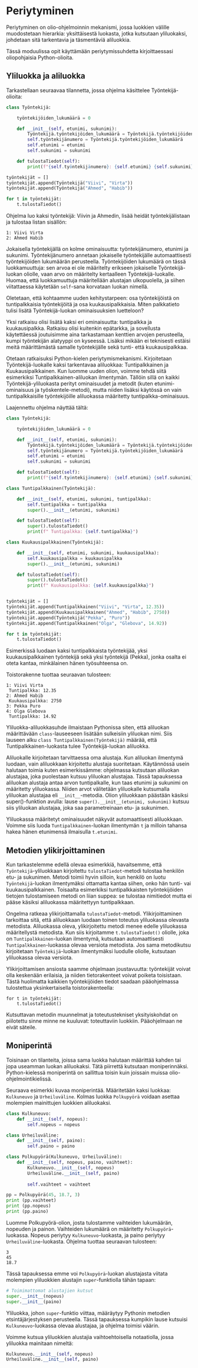 # Periytyminen

Periytyminen on olio-ohjelmoinnin mekanismi, jossa luokkien välille muodostetaan hierarkia: yksittäisestä
luokasta, jotka kutsutaan yliluokaksi, johdetaan sitä tarkentavia ja täsmentäviä aliluokkia.

Tässä moduulissa opit käyttämään periytymissuhdetta kirjoittaessasi oliopohjaisia Python-olioita.

## Yliluokka ja aliluokka

Tarkastellaan seuraavaa tilannetta, jossa ohjelma käsittelee Työntekijä-olioita:

```python
class Työntekijä:

    työntekijöiden_lukumäärä = 0

    def __init__(self, etunimi, sukunimi):
        Työntekijä.työntekijöiden_lukumäärä = Työntekijä.työntekijöiden_lukumäärä + 1
        self.työntekijänumero = Työntekijä.työntekijöiden_lukumäärä
        self.etunimi = etunimi
        self.sukunimi = sukunimi

    def tulostaTiedot(self):
        print(f"{self.työntekijänumero}: {self.etunimi} {self.sukunimi}")

työntekijät = []
työntekijät.append(Työntekijä("Viivi", "Virta"))
työntekijät.append(Työntekijä("Ahmed", "Habib"))

for t in työntekijät:
    t.tulostaTiedot()
```

Ohjelma luo kaksi työntekijä: Viivin ja Ahmedin, lisää heidät työntekijälistaan ja tulostaa listan sisällön:

``` monospace
1: Viivi Virta
2: Ahmed Habib
```

Jokaisella työntekijällä on kolme ominaisuutta: työntekijänumero, etunimi ja sukunimi. Työntekijänumero annetaan
jokaiselle työntekijälle automaattisesti työntekijöiden lukumäärän perusteella. Työntekijöiden lukumäärä on
tässä luokkamuuttuja: sen arvoa ei ole määritelty erikseen jokaiselle Työntekijä-luokan oliolle, vaan
arvo on määritelty kertaalleen Työntekijä-luokalle. Huomaa, että luokkamuuttuja määritellään alustajan ulkopuolella,
ja siihen viitattaessa käytetään `self`-sana korvataan luokan nimellä.


Oletetaan, että kohtaamme uuden kehitystarpeen: osa työntekijöistä on tuntipalkkaisia työntekijöitä
ja osa kuukausipalkkaisia. Miten palkkatieto tulisi lisätä Työntekijä-luokan ominaisuuksien luetteloon?

Yksi ratkaisu olisi lisätä kaksi eri ominaisuutta: tuntipalkka ja kuukausipalkka. Ratkaisu olisi
kuitenkin epätarkka, ja sovellusta käytettäessä joutuisimme aina tarkastamaan kenttien arvojen perusteella,
kumpi työntekijän alatyyppi on kyseessä. Lisäksi mikään ei teknisesti estäisi meitä määrittämästä
samalle työntekijälle sekä tunti- että kuukausipalkkaa.

Otetaan ratkaisuksi Python-kielen periytymismekanismi.
Kirjoitetaan Työntekijä-luokalle kaksi tarkentavaa aliluokkaa:
Tuntipalkkainen ja Kuukausipalkkainen. Kun luomme uuden olion, voimme tehdä siitä esimerkiksi Tuntipalkkainen-aliluokan
ilmentymän. Tällöin sillä on kaikki Työntekijä-yliluokasta perityt ominaisuudet ja metodit (kuten etunimi-ominaisuus
ja työskentele-metodi), mutta niiden lisäksi käytössä on vain tuntipalkkaisille työntekijöille aliluokassa määritetty
tuntipalkka-ominaisuus.

Laajennettu ohjelma näyttää tältä:

```python
class Työntekijä:

    työntekijöiden_lukumäärä = 0

    def __init__(self, etunimi, sukunimi):
        Työntekijä.työntekijöiden_lukumäärä = Työntekijä.työntekijöiden_lukumäärä + 1
        self.työntekijänumero = Työntekijä.työntekijöiden_lukumäärä
        self.etunimi = etunimi
        self.sukunimi = sukunimi

    def tulostaTiedot(self):
        print(f"{self.työntekijänumero}: {self.etunimi} {self.sukunimi}")

class Tuntipalkkainen(Työntekijä):

    def __init__(self, etunimi, sukunimi, tuntipalkka):
        self.tuntipalkka = tuntipalkka
        super().__init__(etunimi, sukunimi)

    def tulostaTiedot(self):
        super().tulostaTiedot()
        print(f" Tuntipalkka: {self.tuntipalkka}")

class Kuukausipalkkainen(Työntekijä):

    def __init__(self, etunimi, sukunimi, kuukausipalkka):
        self.kuukausipalkka = kuukausipalkka
        super().__init__(etunimi, sukunimi)

    def tulostaTiedot(self):
        super().tulostaTiedot()
        print(f" Kuukausipalkka: {self.kuukausipalkka}")


työntekijät = []
työntekijät.append(Tuntipalkkainen("Viivi", "Virta", 12.35))
työntekijät.append(Kuukausipalkkainen("Ahmed", "Habib", 2750))
työntekijät.append(Työntekijä("Pekka", "Puro"))
työntekijät.append(Tuntipalkkainen("Olga", "Glebova", 14.92))

for t in työntekijät:
    t.tulostaTiedot()

```

Esimerkissä luodaan kaksi tuntipalkkaista työntekijää, yksi kuukausipalkkainen työntekijä sekä yksi työntekijä (Pekka), jonka
osalta ei oteta kantaa, minkälainen hänen työsuhteensa on.

Toistorakenne tuottaa seuraavan tulosteen:
```monospace
1: Viivi Virta
 Tuntipalkka: 12.35
2: Ahmed Habib
 Kuukausipalkka: 2750
3: Pekka Puro
4: Olga Glebova
 Tuntipalkka: 14.92
```


Yliluokka-aliluokkasuhde ilmaistaan Pythonissa siten, että aliluokan määrittävään `class`-lauseeseen
lisätään sulkeisiin yliluokan nimi. Siis lauseen alku `class Tuntipalkkainen(Työntekijä)` määrää,
että Tuntipalkkainen-luokasta tulee Työntekijä-luokan aliluokka.

Aliluokalle kirjoitetaan tarvittaessa oma alustaja. Kun aliluokan ilmentymä luodaan, vain aliluokkaan
kirjoitettu alustaja suoritetaan. Käytännössä usein halutaan toimia kuten esimerkissämme: ohjelmassa kutsutaan
aliluokan alustajaa, joka puolestaan kutsuu yliluokan alustajaa. Tässä tapauksessa aliluokan alustaja
antaa arvon tuntipalkalle, kun taas etunimi ja sukunimi on määritetty yliluokassa. Niiden arvot välitetään
yliluokalle kutsumalla yliluokan alustajaa eli `__init__`-metodia. Olion yliluokkaan päästään käsiksi
super()-funktion avulla: lause `super().__init__(etunimi, sukunimi)` kutsuu siis yliluokan alustajaa,
joka saa parametreinaan etu- ja sukunimen.

Yliluokassa määritetyt ominaisuudet näkyvät automaattisesti aliluokkaan. Voimme siis luoda `Tuntipalkkainen`-luokan ilmentymän
`t` ja milloin tahansa hakea hänen etunimensä ilmaisulla `t.etunimi`.

## Metodien ylikirjoittaminen

Kun tarkastelemme edellä olevaa esimerkkiä, havaitsemme, että `Työntekijä`-yliluokkaan kirjoitettu `tulostaTiedot`-metodi 
tulostaa henkilön etu- ja sukunimen. Metodi toimii hyvin silloin, kun henkilö on luotu `Työntekijä`-luokan
ilmentymäksi ottamatta kantaa siihen, onko hän tunti- vai kuukausipalkkainen. Toisaalta esimerkiksi tuntipalkkaisten
työntekijöiden tietojen tulostamiseen metodi on liian suppea: se tulostaa nimitiedot mutta ei pääse käsiksi
aliluokassa määritettyyn tuntipalkkaan.

Ongelma ratkeaa ylikirjoittamalla `tulostaTiedot`-metodi. Ylikirjoittaminen tarkoittaa sitä, että aliluokkaan
luodaan toinen toteutus yliluokassa olevasta metodista. Aliluokassa oleva, ylikirjoitettu metodi menee edelle
yliluokassa määritellystä metodista. Kun siis kirjoitamme `t.tulostaTiedot()` oliolle, joka on
`Tuntipalkkainen`-luokan ilmentymä, kutsutaan automaattisesti `Tuntipalkkainen`-luokassa olevaa versiota metodista.
Jos sama metodikutsu kirjoitetaan `Työntekijä`-luokan ilmentymäksi luodulle oliolle, kutsutaan yliluokassa
olevaa versiota.

Ylikirjoittamisen ansiosta saamme ohjelmaan joustavuutta: työntekijät voivat olla keskenään erilaisia, ja niiden
tietorakenteet voivat poiketa toisistaan. Tästä huolimatta kaikkien työntekijöiden tiedot saadaan pääohjelmassa
tulostettua yksinkertaisella toistorakenteella:

```
for t in työntekijät:
    t.tulostaTiedot()
```

Kutsuttavan metodin muunnelmat ja toteutustekniset yksityiskohdat on piilotettu sinne minne ne kuuluvat: toteuttaviin luokkiin.
Pääohjelmaan ne eivät säteile.

## Moniperintä

Toisinaan on tilanteita, joissa sama luokka halutaan määrittää kahden tai jopa useamman luokan aliluokaksi.
Tätä piirrettä kutsutaan moniperinnäksi. Python-kielessä moniperintä on sallittua toisin kuin joissain
muissa olio-ohjelmointikielissä.

Seuraava esimerkki kuvaa moniperintää. Määritetään kaksi luokkaa: `Kulkuneuvo` ja `Urheiluväline`. Kolmas luokka `Polkupyörä` voidaan
asettaa molempien mainittujen luokkien aliluokaksi.

```python
class Kulkuneuvo:
    def __init__(self, nopeus):
        self.nopeus = nopeus

class Urheiluväline:
    def __init__(self, paino):
        self.paino = paino

class Polkupyörä(Kulkuneuvo, Urheiluväline):
    def __init__(self, nopeus, paino, vaihteet):
        Kulkuneuvo.__init__(self, nopeus)
        Urheiluväline.__init__(self, paino)
        
        self.vaihteet = vaihteet

pp = Polkupyörä(45, 18.7, 3)
print (pp.vaihteet)
print (pp.nopeus)
print (pp.paino)
```

Luomme Polkupyörä-olion, josta tulostamme vaihteiden lukumäärän, nopeuden ja painon. Vaihteiden lukumäärä on määritetty 
`Polkupyörä`-luokassa. Nopeus periytyy `Kulkuneuvo`-luokasta, ja paino periytyy `Urheiluväline`-luokasta. Ohjelma tuottaa seuraavan tulosteen:
```monospace
3
45
18.7
```


Tässä tapauksessa emme voi `Polkupyörä`-luokan alustajasta viitata molempien yliluokkien alustajin
`super`-funktiolla tähän tapaan:

```python
# Toimimattomat alustajien kutsut
super.__init__(nopeus)
super.__init__(paino)
```
Yliluokka, johon `super`-funktio viittaa, määräytyy Pythonin metodien etsintäjärjestyksen perusteella. Tässä tapauksessa
kumpikin lause kutsuisi `Kulkuneuvo`-luokassa olevaa alustajaa, ja ohjelma toimisi väärin.

Voimme kutsua yliluokkien alustajia vaihtoehtoisella notaatiolla, jossa yliluokka mainitaan nimeltä:

```python
Kulkuneuvo.__init__(self, nopeus)
Urheiluväline.__init__(self, paino)
```
